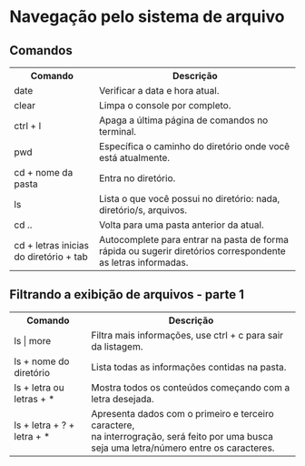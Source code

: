 <h1> Navegação pelo sistema de arquivo </h1>

<h2> Comandos </h2>

<div align="center">
    <table>
    <tr>
        <th> Comando </th>
        <th> Descrição </th>
    </tr>
    <tr>
        <td> date </td>
        <td> Verificar a data e hora atual. </td>
    </tr>
    <tr>
        <td> clear </td>
        <td> Limpa o console por completo. </td>
    </tr>
    <tr>
        <td> ctrl + l </td>
        <td> Apaga a última página de comandos no terminal.
    </td>
    <tr>
        <td> pwd </td>
        <td> Específica o caminho do diretório onde você está atualmente. </td>
    </tr>
    <tr>
        <td> cd + nome da pasta </td>
        <td> Entra no diretório. 
    </td>
    <tr>
        <td> ls </td>
        <td> Lista o que você possui no diretório: nada, diretório/s, arquivos. </td>
    </tr>
    <tr>
        <td> cd .. </td>
        <td> Volta para uma pasta anterior da atual.
    </tr>
    <tr>
        <td> cd + letras inicias do diretório + tab </td>
        <td> Autocomplete para entrar na pasta de forma rápida ou sugerir diretórios correspondente as letras informadas. </td>
    </tr>
    </table>
</div>

<h2> Filtrando a exibição de arquivos - parte 1 </h2>

<div align="center">
    <table>
        <tr>
            <th> Comando </th>
            <th> Descrição </th>
        </tr>
        <tr>
            <td> ls | more </td>
            <td> Filtra mais informações, use ctrl + c para sair da listagem. </td>
        </tr>
        <tr>
            <td> ls + nome do diretório </td>
            <td> Lista todas as informações contidas na pasta. </td>
        </tr>
        <tr>
            <td> ls + letra ou letras + * </td>
            <td> Mostra todos os conteúdos começando com a letra desejada. </td>
        </tr>
        <tr>
            <td> ls + letra + ? + letra + * </td>
            <td> Apresenta dados com o primeiro e terceiro caractere, <br> na interrogração, será feito por uma busca seja uma letra/número entre os caracteres. </td>
        </tr>
    </table>
</div>